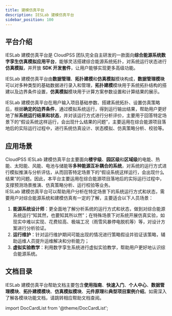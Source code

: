 ```yaml
---
title: 建模仿真平台
description: IESLab 建模仿真平台
sidebar_position: 100
---
```


## 平台介绍

IESLab 建模仿真平台是 CloudPSS 团队完全自主研发的一款面向**综合能源系统数字孪生仿真模拟应用平台**，能够灵活搭建综合能源系统拓扑，对系统运行状态进行**仿真模拟**，并开放 **SDK 开发套件**，让用户能够实现更多高级功能。

IESLab 建模仿真平台由**数据管理**、**拓扑建模**和**仿真模拟**模块构成，**数据管理模块**可以对多种类型的基础数据进行录入和管理，**拓扑建模**模块用于系统拓扑结构的搭建以及边界条件设置，**仿真模拟**模块用于计算方案参数设置和计算结果的展示。

IESLab 建模仿真平台在用户输入项目基础参数、搭建系统拓扑、设置仿真策略后，根据**确定的边界条件**，通过模拟系统运行，得到运行输出结果，帮助用户更好地了解**系统运行结果和状态**，并对该运行方式进行分析评价，主要用于回答特定场景下的“假设系统这样运行，会出现什么结果的问题”，主要运用在综合能源项目落地后的实际运行过程中，进行系统仿真设计、状态模拟、仿真策略分析、校验等。

## 应用场景

CloudPSS IESLab 建模仿真平台主要面向**楼宇级**、**园区级**和**区域级**的电能、热能、太阳能、风能、电池与储能等**多种能源互补耦合的系统**，对系统的运行方式进行模拟推演与分析评估，从而回答特定场景下的“假设系统这样运行，会出现什么结果”的问题。因此，本平台主要运用在综合能源项目落地后的实际运行过程中，支撑预测场景推演、仿真策略分析、运行校验等业务。  
IESLab 建模仿真平台可以帮助用户分析在特定场景下的系统运行方式和状态，需要用户对综合能源系统和建模仿真有一定的了解，主要适合以下人员场景：
1. **能源系统设计师**：更全面地了解分析系统的运行方式和状态，做到对综合能源系统运行“知其然，也要知其所以然”；在特殊场景下对系统开展仿真实验，如现实中难以实现、花费较高、极端工况（雨雪风暴停电脱机等）等，对设计方案进行分析验证。
2. **运行维护**：针对运行维护期间可能出现的情况进行策略假设并验证该策略，辅助运维人员提升运维解决和分析能力；
3. **虚拟实验教学**：利用数字孪生系统进行虚拟实验教学，帮助用户更好地认识综合能源系统。

## 文档目录
IESLab 建模仿真平台帮助文档主要包含**使用指南**、**快速入门**、**个人中心**、**数据管理模块**、**拓扑建模模块**、**仿真模拟模块**、**元件原理**和**典型项目案例介绍**。如需深入了解各模块功能文档，请跳转相应帮助文档查阅。

import DocCardList from '@theme/DocCardList';

<DocCardList />